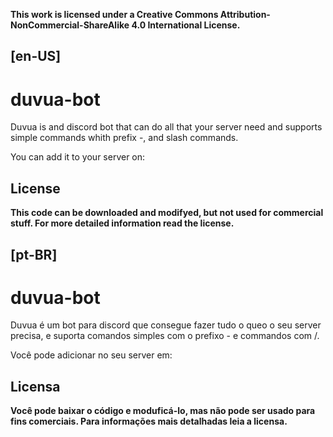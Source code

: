 <p><strong>This work is licensed under a Creative Commons Attribution-NonCommercial-ShareAlike 4.0 International License.</strong></p>

<h2>[en-US]</h2>
<h1> duvua-bot </h1>
<p>Duvua is and discord bot that can do all that your server need and supports simple commands whith prefix -, and slash commands.</p>
<p>You can add it to your server on: </p>
<h2>License</h2>
<p><strong>This code can be downloaded and modifyed, but not used for commercial stuff. For more detailed information read the license.</strong></p>
<h2>[pt-BR]</h2>
<h1> duvua-bot </h1>
<p>Duvua é um bot para discord que consegue fazer tudo o queo o seu server precisa, e suporta comandos simples com o prefixo - e commandos com /.</p>
<p>Você pode adicionar no seu server em: </p>
<h2>Licensa</h2>
<p><strong>Você pode baixar o código e moduficá-lo, mas não pode ser usado para fins comerciais. Para informações mais detalhadas leia a licensa.</strong></p>
